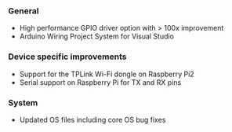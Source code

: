 ### General
- High performance GPIO driver option with > 100x improvement
- Arduino Wiring Project System for Visual Studio

### Device specific improvements
- Support for the TPLink Wi-Fi dongle on Raspberry Pi2
- Serial support on Raspberry Pi for TX and RX pins

### System
- Updated OS files including core OS bug fixes